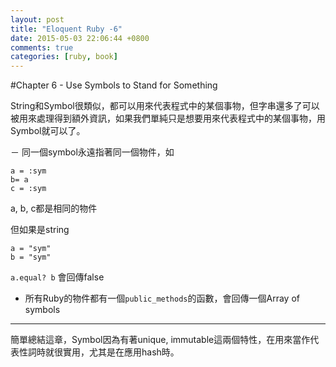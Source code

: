 ```yaml
---
layout: post
title: "Eloquent Ruby -6"
date: 2015-05-03 22:06:44 +0800
comments: true
categories: [ruby, book]
---
```


#Chapter 6 - Use Symbols to Stand for Something

String和Symbol很類似，都可以用來代表程式中的某個事物，但字串還多了可以被用來處理得到額外資訊，如果我們單純只是想要用來代表程式中的某個事物，用Symbol就可以了。

－ 同一個symbol永遠指著同一個物件，如

```
a = :sym 
b= a
c = :sym
```
a, b, c都是相同的物件

但如果是string

```
a = "sym"
b = "sym"
```

`a.equal? b` 會回傳false

- 所有Ruby的物件都有一個`public_methods`的函數，會回傳一個Array of symbols

---------------

簡單總結這章，Symbol因為有著unique, immutable這兩個特性，在用來當作代表性詞時就很實用，尤其是在應用hash時。